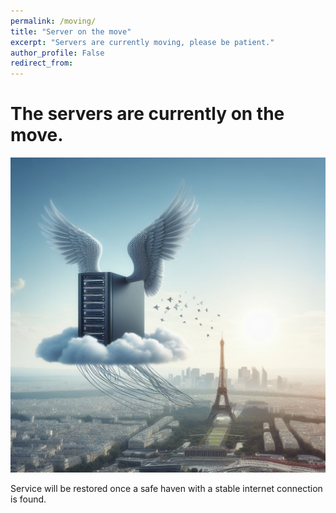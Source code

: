 ```yaml
---
permalink: /moving/
title: "Server on the move"
excerpt: "Servers are currently moving, please be patient."
author_profile: False
redirect_from:
---
```


The servers are currently on the move. 
======


![Servers are on the move](..%2Fimages%2Frandom%2Fserver_on_the_move.jpeg)


Service will be restored once a safe haven with a stable internet connection is found.